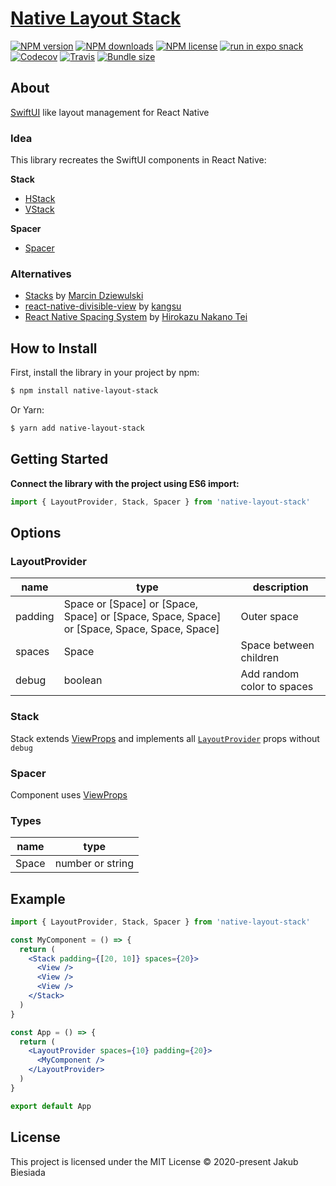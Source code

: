 # [Native Layout Stack](https://github.com/native-ly/native-layout-stack)

[![NPM version](https://flat.badgen.net/npm/v/native-layout-stack)](https://www.npmjs.com/package/native-layout-stack)
[![NPM downloads](https://flat.badgen.net/npm/dm/native-layout-stack)](https://www.npmjs.com/package/native-layout-stack)
[![NPM license](https://flat.badgen.net/npm/license/native-layout-stack)](https://www.npmjs.com/package/native-layout-stack)
[![run in expo snack](https://img.shields.io/badge/Run%20in%20Snack-4630EB?style=flat-square&logo=EXPO&labelColor=FFF&logoColor=000)](https://snack.expo.io/@jbiesiada/native-layout-stack)
[![Codecov](https://flat.badgen.net/codecov/c/github/native-ly/native-layout-stack)](https://codecov.io/gh/native-ly/native-layout-stack)
[![Travis](https://flat.badgen.net/travis/native-ly/native-layout-stack)](https://travis-ci.com/native-ly/native-layout-stack)
[![Bundle size](https://flat.badgen.net/packagephobia/install/native-layout-stack)](https://packagephobia.com/result?p=native-layout-stack)

## About

[SwiftUI](https://developer.apple.com/xcode/swiftui/) like layout management for React Native

### Idea

This library recreates the SwiftUI components in React Native:

**Stack**

- [HStack](https://developer.apple.com/documentation/swiftui/hstack/)
- [VStack](https://developer.apple.com/documentation/swiftui/vstack/)

**Spacer**

- [Spacer](https://developer.apple.com/documentation/swiftui/spacer/)

### Alternatives

- [Stacks](https://github.com/mobily/stacks/) by [Marcin Dziewulski](https://github.com/mobily/)
- [react-native-divisible-view](https://github.com/kangsu-dev/react-native-divisible-view/) by [kangsu](https://github.com/kangsu-dev/)
- [React Native Spacing System](https://github.com/hirokazutei/react-native-spacing-system/) by [Hirokazu Nakano Tei](https://github.com/hirokazutei/)

## How to Install

First, install the library in your project by npm:

```sh
$ npm install native-layout-stack
```

Or Yarn:

```sh
$ yarn add native-layout-stack
```

## Getting Started

**Connect the library with the project using ES6 import:**

```js
import { LayoutProvider, Stack, Spacer } from 'native-layout-stack'
```

## Options

### LayoutProvider

| **name**      | **type**                                                                                    | **description**                                   |
| ------------- | ------------------------------------------------------------------------------------------- | ------------------------------------------------- |
| padding       | Space or [Space] or [Space, Space] or [Space, Space, Space] or [Space, Space, Space, Space] | Outer space                                       |
| spaces        | Space                                                                                       | Space between children                            |
| debug         | boolean                                                                                     | Add random color to spaces                        |

### Stack

Stack extends [ViewProps](https://reactnative.dev/docs/view#props) and implements all [`LayoutProvider`](#layoutprovider) props without `debug`

### Spacer

Component uses [ViewProps](https://reactnative.dev/docs/view#props)

### Types

| **name** | **type**         |
| -------- | ---------------- |
| Space    | number or string |

## Example

```jsx
import { LayoutProvider, Stack, Spacer } from 'native-layout-stack'

const MyComponent = () => {
  return (
    <Stack padding={[20, 10]} spaces={20}>
      <View />
      <View />
      <View />
    </Stack>
  )
}

const App = () => {
  return (
    <LayoutProvider spaces={10} padding={20}>
      <MyComponent />
    </LayoutProvider>
  )
}

export default App
```

## License

This project is licensed under the MIT License © 2020-present Jakub Biesiada
